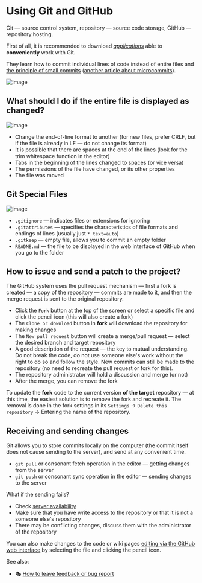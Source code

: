 # Using Git and GitHub

Git — source control system, repository — source code storage, GitHub — repository hosting.

First of all, it is recommended to download [*applications*](https://github.com/GreenteaOS/Greentea/blob/master/Developer-Guide/Must-Have.md#git-and-github-integration) able to **conveniently** work with Git.

They learn how to commit individual lines of code instead of entire files and [the principle of small commits](https://wiki.mozilla.org/EngineeringProductivity/Projects/Conduit#Microcommits) ([another article about microcommits](https://theworstprogrammerever.com/post/microcommits/)).

![image](https://cloud.githubusercontent.com/assets/359239/5745722/ab3d336e-9bdf-11e4-8001-fc7316e8155b.gif)

## What should I do if the entire file is displayed as changed?

![image](https://user-images.githubusercontent.com/3642643/38783049-9cb36556-4105-11e8-9f31-fabde2f65e81.png)

- Change the end-of-line format to another (for new files, prefer CRLF, but if the file is already in LF — do not change its format)
- It is possible that there are spaces at the end of the lines (look for the trim whitespace function in the editor)
- Tabs in the beginning of the lines changed to spaces (or vice versa)
- The permissions of the file have changed, or its other properties
- The file was moved

## Git Special Files

![image](https://user-images.githubusercontent.com/3642643/38783115-9673f222-4106-11e8-9dc3-a964be1919b9.png)

- `.gitignore` — indicates files or extensions for ignoring
- `.gitattributes` — specifies the characteristics of file formats and endings of lines (usually just `* text=auto`)
- `.gitkeep` — empty file, allows you to commit an empty folder
- `README.md` — the file to be displayed in the web interface of GitHub when you go to the folder

## How to issue and send a patch to the project?

The GitHub system uses the pull request mechanism — first a fork is created — a copy of the repository — commits are made to it, and then the merge request is sent to the original repository.

- Click the `Fork` button at the top of the screen or select a specific file and click the pencil icon (this will also create a fork)
- The `Clone or download` button in **fork** will download the repository for making changes
- The `New pull request` button will create a merge/pull request — select the desired branch and target repository
- A good description of the request — the key to mutual understanding. Do not break the code, do not use someone else's work without the right to do so and follow the style. New commits can still be made to the repository (no need to recreate the pull request or fork for this).
- The repository administrator will hold a discussion and merge (or not)
- After the merge, you can remove the fork

To update the **fork** code to the current version **of the target** repository — at this time, the easiest solution is to remove the fork and recreate it. The removal is done in the fork settings in its `Settings` -> `Delete this repository` -> Entering the name of the repository.

## Receiving and sending changes

Git allows you to store commits locally on the computer (the commit itself does not cause sending to the server), and send at any convenient time.

- `git pull` or consonant fetch operation in the editor — getting changes from the server
- `git push` or consonant sync operation in the editor — sending changes to the server

What if the sending fails?

- Check [server availability](https://status.github.com/messages)
- Make sure that you have write access to the repository or that it is not a someone else's repository
- There may be conflicting changes, discuss them with the administrator of the repository

You can also make changes to the code or wiki pages [editing via the GitHub web interface](../User-Guide/Wiki-How.md) by selecting the file and clicking the pencil icon.

See also:

* :performing_arts: [How to leave feedback or bug report](../User-Guide/Issues.md)
